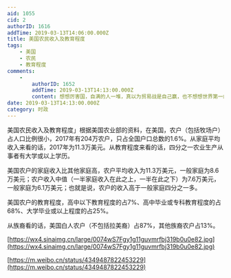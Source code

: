 ```yaml
---
aid: 1055
cid: 2
authorID: 1616
addTime: 2019-03-13T14:06:00.000Z
title: 美国农民收入及教育程度
tags:
    - 美国
    - 农民
    - 教育程度
comments:
    -
        authorID: 1652
        addTime: 2019-03-13T14:13:00.000Z
        content: 想想厉害国，自满的人一堆，真以为贸易战是自己赢，也不想想世界第一的农业国是谁
date: 2019-03-13T14:13:00.000Z
category: 时政
---
```


美国农民收入及教育程度」根据美国农业部的资料，在美国，农户（包括牧场户）占人口比例很小，2017年有204万农户，只占全国户口总数的1.6%。从家庭平均收入来看的话，2017年为11.3万美元。从教育程度来看的话，四分之一农业生产从事者有大学或以上学历。

美国农户的家庭收入比其他家庭高，农户平均收入为11.3万美元，一般家庭为8.6万美元；农户收入中值（一半家庭收入在此之上，一半在此之下）为7.6万美元，一般家庭为6.1万美元；也就是说，农户的收入高于一般家庭四分之一多。

美国农户的教育程度，高中以下教育程度的占7%、高中毕业或专科教育程度的占68%、大学毕业或以上程度的占25%。

从族裔看的话，美国白人农户（不包括拉美裔）占87%，其他族裔农户占13%。

[https://wx4.sinaimg.cn/large/0074wS7Fgy1g11guvmrfbj319b0u0e82.jpg](https://wx4.sinaimg.cn/large/0074wS7Fgy1g11guvmrfbj319b0u0e82.jpg)

[https://m.weibo.cn/status/4349487822453229](https://m.weibo.cn/status/4349487822453229)
